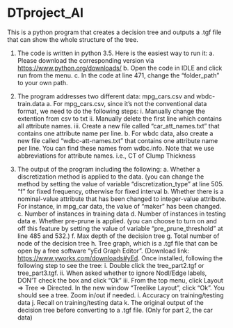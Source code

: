 # DTproject_AI
This is a python program that creates a decision tree and outputs a .tgf file that can show the whole structure of the tree.

1.	The code is written in python 3.5. Here is the easiest way to run it:
  a.	 Please download the corresponding version via https://www.python.org/downloads/ 
  b.	Open the code in IDLE and click run from the menu.
  c.	In the code at line 471, change the “folder_path” to your own path.

2.	The program addresses two different data: mpg_cars.csv and wbdc-train.data
  a.	For mpg_cars.csv, since it’s not the conventional data format, we need to do the following steps: 
    i.	Manually change the extention from csv to txt
    ii.	Manually delete the first line which contains all attribute names.
    iii.	Create a new file called “car_att_names.txt” that contains one attribute name per line.
  b.	For wbdc data, also create a new file called “wdbc-att-names.txt” that contains one attribute name per line. You can find these names from wdbc.info. Note that we use abbreviations for attribute names. i.e., CT of Clump Thickness

3.	The output of the program including the following:
  a.	Whether a discretization method is applied to the data. (you can change the method by setting the value of variable “discretization_type” at line 505. “f” for fixed frequency, otherwise for fixed interval
  b.	Whether there is a nominal-value attribute that has been changed to integer-value attribute. For instance, in mpg_car data, the value of “maker” has been changed.
  c.	Number of instances in training data
  d.	Number of instances in testing data
  e.	Whether pre-prune is applied. (you can choose to turn on and off this feature by setting the value of variable “pre_prune_threshold” at line 485 and 532.)
  f.	Max depth of the decision tree
  g.	Total number of node of the decision tree
  h.	Tree graph, which is a .tgf file that can be open by a free software “yEd Graph Editor”. (Download link: https://www.yworks.com/downloads#yEd. Once installed, following the following step to see the tree:
    i.	Double click the tree_part2.tgf or tree_part3.tgf. 
    ii.	When asked whether to ignore Nodl/Edge labels, DON’T check the box and click “Ok”
    iii.	From the top menu, click Layout => Tree => Directed. In the new window “Treelike Layout”, click “Ok”. You should see a tree. Zoom in/out if needed.
  i.	Accuracy on training/testing data
  j.	Recall on training/testing data
  k.	The original output of the decision tree before converting to a .tgf file. (Only for part 2, the car data)
